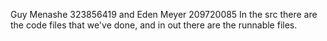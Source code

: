 Guy Menashe 323856419 and Eden Meyer 209720085
In the src there are the code files that we've done, and in out there are the runnable files.
